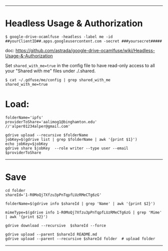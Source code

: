 ---------

# Headless Usage & Authorization

```
$ google-drive-ocamlfuse -headless -label me -id ##yourClientID##.apps.googleusercontent.com -secret ###yoursecret#####
```

doc: https://github.com/astrada/google-drive-ocamlfuse/wiki/Headless-Usage-&-Authorization


Set `shared_with_me=true` in the config file to have read-only access to all your "Shared with me" files under ./.shared.

```
$ cat ~/.gdfuse/me/config | grep shared_with_me
shared_with_me=true
```


# Load:

```
folderName='ipfs'
providerToShare='aalimog1@binghamton.edu' //'alper01234alper@gmail.com'

gdrive upload --recursive $folderName
jobKey=$(gdrive list | grep $folderName | awk '{print $1}')
echo jobKey=$jobKey
gdrive share $jobKey  --role writer --type user --email $providerToShare
```

---------------

# Save

```
cd folder
shareId='1-R0MoQj7Xfzu3pPnTqpfLUzRMeCTg6zG'

folderName=$(gdrive info $shareId | grep 'Name' | awk '{print $2}')

mimeType=$(gdrive info 1-R0MoQj7Xfzu3pPnTqpfLUzRMeCTg6zG | grep 'Mime' | awk '{print $2}')

gdrive download --recursive  $shareId --force

gdrive upload --parent $shareId README.md
gdrive upload --parent --recursive $shareId folder  # upload folder
```

-------------
